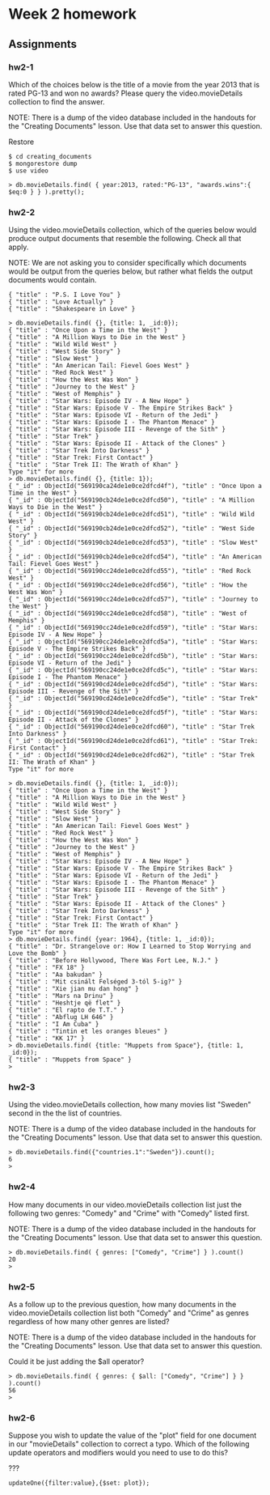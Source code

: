 # Week 2 homework 
## Assignments

### hw2-1

Which of the choices below is the title of a movie from the year 2013 that is rated PG-13 and won no awards? Please query the video.movieDetails collection to find the answer.

NOTE: There is a dump of the video database included in the handouts for the "Creating Documents" lesson. Use that data set to answer this question.

Restore 

```
$ cd creating_documents
$ mongorestore dump
$ use video
```

```
> db.movieDetails.find( { year:2013, rated:"PG-13", "awards.wins":{ $eq:0 } } ).pretty();
```

### hw2-2

Using the video.movieDetails collection, which of the queries below would produce output documents that resemble the following. Check all that apply.

NOTE: We are not asking you to consider specifically which documents would be output from the queries below, but rather what fields the output documents would contain.

```
{ "title" : "P.S. I Love You" }
{ "title" : "Love Actually" }
{ "title" : "Shakespeare in Love" }
```
```
> db.movieDetails.find( {}, {title: 1, _id:0});
{ "title" : "Once Upon a Time in the West" }
{ "title" : "A Million Ways to Die in the West" }
{ "title" : "Wild Wild West" }
{ "title" : "West Side Story" }
{ "title" : "Slow West" }
{ "title" : "An American Tail: Fievel Goes West" }
{ "title" : "Red Rock West" }
{ "title" : "How the West Was Won" }
{ "title" : "Journey to the West" }
{ "title" : "West of Memphis" }
{ "title" : "Star Wars: Episode IV - A New Hope" }
{ "title" : "Star Wars: Episode V - The Empire Strikes Back" }
{ "title" : "Star Wars: Episode VI - Return of the Jedi" }
{ "title" : "Star Wars: Episode I - The Phantom Menace" }
{ "title" : "Star Wars: Episode III - Revenge of the Sith" }
{ "title" : "Star Trek" }
{ "title" : "Star Wars: Episode II - Attack of the Clones" }
{ "title" : "Star Trek Into Darkness" }
{ "title" : "Star Trek: First Contact" }
{ "title" : "Star Trek II: The Wrath of Khan" }
Type "it" for more
> db.movieDetails.find( {}, {title: 1});
{ "_id" : ObjectId("569190ca24de1e0ce2dfcd4f"), "title" : "Once Upon a Time in the West" }
{ "_id" : ObjectId("569190cb24de1e0ce2dfcd50"), "title" : "A Million Ways to Die in the West" }
{ "_id" : ObjectId("569190cb24de1e0ce2dfcd51"), "title" : "Wild Wild West" }
{ "_id" : ObjectId("569190cb24de1e0ce2dfcd52"), "title" : "West Side Story" }
{ "_id" : ObjectId("569190cb24de1e0ce2dfcd53"), "title" : "Slow West" }
{ "_id" : ObjectId("569190cb24de1e0ce2dfcd54"), "title" : "An American Tail: Fievel Goes West" }
{ "_id" : ObjectId("569190cc24de1e0ce2dfcd55"), "title" : "Red Rock West" }
{ "_id" : ObjectId("569190cc24de1e0ce2dfcd56"), "title" : "How the West Was Won" }
{ "_id" : ObjectId("569190cc24de1e0ce2dfcd57"), "title" : "Journey to the West" }
{ "_id" : ObjectId("569190cc24de1e0ce2dfcd58"), "title" : "West of Memphis" }
{ "_id" : ObjectId("569190cc24de1e0ce2dfcd59"), "title" : "Star Wars: Episode IV - A New Hope" }
{ "_id" : ObjectId("569190cc24de1e0ce2dfcd5a"), "title" : "Star Wars: Episode V - The Empire Strikes Back" }
{ "_id" : ObjectId("569190cc24de1e0ce2dfcd5b"), "title" : "Star Wars: Episode VI - Return of the Jedi" }
{ "_id" : ObjectId("569190cc24de1e0ce2dfcd5c"), "title" : "Star Wars: Episode I - The Phantom Menace" }
{ "_id" : ObjectId("569190cd24de1e0ce2dfcd5d"), "title" : "Star Wars: Episode III - Revenge of the Sith" }
{ "_id" : ObjectId("569190cd24de1e0ce2dfcd5e"), "title" : "Star Trek" }
{ "_id" : ObjectId("569190cd24de1e0ce2dfcd5f"), "title" : "Star Wars: Episode II - Attack of the Clones" }
{ "_id" : ObjectId("569190cd24de1e0ce2dfcd60"), "title" : "Star Trek Into Darkness" }
{ "_id" : ObjectId("569190cd24de1e0ce2dfcd61"), "title" : "Star Trek: First Contact" }
{ "_id" : ObjectId("569190cd24de1e0ce2dfcd62"), "title" : "Star Trek II: The Wrath of Khan" }
Type "it" for more

> db.movieDetails.find( {}, {title: 1, _id:0});
{ "title" : "Once Upon a Time in the West" }
{ "title" : "A Million Ways to Die in the West" }
{ "title" : "Wild Wild West" }
{ "title" : "West Side Story" }
{ "title" : "Slow West" }
{ "title" : "An American Tail: Fievel Goes West" }
{ "title" : "Red Rock West" }
{ "title" : "How the West Was Won" }
{ "title" : "Journey to the West" }
{ "title" : "West of Memphis" }
{ "title" : "Star Wars: Episode IV - A New Hope" }
{ "title" : "Star Wars: Episode V - The Empire Strikes Back" }
{ "title" : "Star Wars: Episode VI - Return of the Jedi" }
{ "title" : "Star Wars: Episode I - The Phantom Menace" }
{ "title" : "Star Wars: Episode III - Revenge of the Sith" }
{ "title" : "Star Trek" }
{ "title" : "Star Wars: Episode II - Attack of the Clones" }
{ "title" : "Star Trek Into Darkness" }
{ "title" : "Star Trek: First Contact" }
{ "title" : "Star Trek II: The Wrath of Khan" }
Type "it" for more
> db.movieDetails.find( {year: 1964}, {title: 1, _id:0});
{ "title" : "Dr. Strangelove or: How I Learned to Stop Worrying and Love the Bomb" }
{ "title" : "Before Hollywood, There Was Fort Lee, N.J." }
{ "title" : "FX 18" }
{ "title" : "Aa bakudan" }
{ "title" : "Mit csinált Felséged 3-tól 5-ig?" }
{ "title" : "Xie jian mu dan hong" }
{ "title" : "Mars na Drinu" }
{ "title" : "Heshtje që flet" }
{ "title" : "El rapto de T.T." }
{ "title" : "Abflug LH 646" }
{ "title" : "I Am Cuba" }
{ "title" : "Tintin et les oranges bleues" }
{ "title" : "KK 17" }
> db.movieDetails.find( {title: "Muppets from Space"}, {title: 1, _id:0});
{ "title" : "Muppets from Space" }
> 
```

### hw2-3

Using the video.movieDetails collection, how many movies list "Sweden" second in the the list of countries.

NOTE: There is a dump of the video database included in the handouts for the "Creating Documents" lesson. Use that data set to answer this question.

```
> db.movieDetails.find({"countries.1":"Sweden"}).count();
6
>
```

### hw2-4

How many documents in our video.movieDetails collection list just the following two genres: "Comedy" and "Crime" with "Comedy" listed first.

NOTE: There is a dump of the video database included in the handouts for the "Creating Documents" lesson. Use that data set to answer this question.

```
> db.movieDetails.find( { genres: ["Comedy", "Crime"] } ).count()
20
>
```

### hw2-5

As a follow up to the previous question, how many documents in the video.movieDetails collection list both "Comedy" and "Crime" as genres regardless of how many other genres are listed?

NOTE: There is a dump of the video database included in the handouts for the "Creating Documents" lesson. Use that data set to answer this question.

Could it be just adding the $all operator?
```
> db.movieDetails.find( { genres: { $all: ["Comedy", "Crime"] } } ).count()
56
> 
```

### hw2-6

Suppose you wish to update the value of the "plot" field for one document in our "movieDetails" collection to correct a typo. Which of the following update operators and modifiers would you need to use to do this?

???
```
updateOne({filter:value},{$set: plot});
```